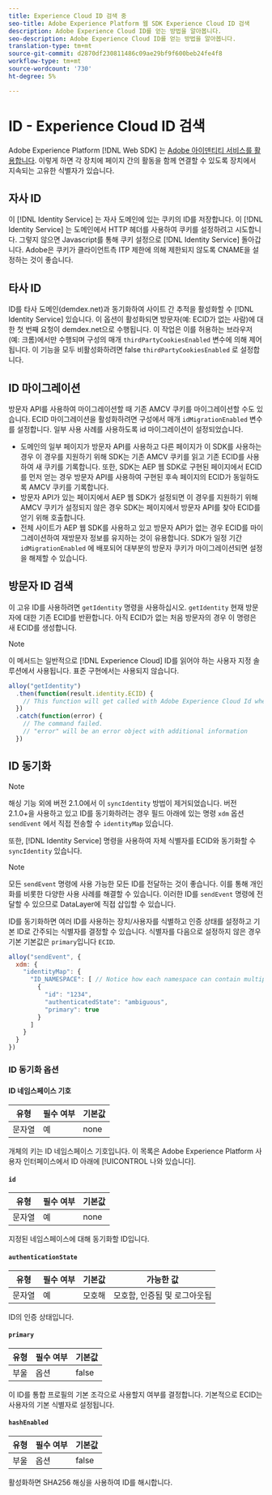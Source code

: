 ```yaml
---
title: Experience Cloud ID 검색 중
seo-title: Adobe Experience Platform 웹 SDK Experience Cloud ID 검색
description: Adobe Experience Cloud ID를 얻는 방법을 알아봅니다.
seo-description: Adobe Experience Cloud ID를 얻는 방법을 알아봅니다.
translation-type: tm+mt
source-git-commit: d2870df230811486c09ae29bf9f600beb24fe4f8
workflow-type: tm+mt
source-wordcount: '730'
ht-degree: 5%

---
```



# ID - Experience Cloud ID 검색

Adobe Experience Platform [!DNL Web SDK] 는 [Adobe 아이덴티티 서비스를 활용합니다](../../identity-service/ecid.md). 이렇게 하면 각 장치에 페이지 간의 활동을 함께 연결할 수 있도록 장치에서 지속되는 고유한 식별자가 있습니다.

## 자사 ID

이 [!DNL Identity Service] 는 자사 도메인에 있는 쿠키의 ID를 저장합니다. 이 [!DNL Identity Service] 는 도메인에서 HTTP 헤더를 사용하여 쿠키를 설정하려고 시도합니다. 그렇지 않으면 Javascript를 통해 쿠키 설정으로 [!DNL Identity Service] 돌아갑니다. Adobe은 쿠키가 클라이언트측 ITP 제한에 의해 제한되지 않도록 CNAME을 설정하는 것이 좋습니다.

## 타사 ID

ID를 타사 도메인(demdex.net)과 동기화하여 사이트 간 추적을 활성화할 수 [!DNL Identity Service] 있습니다. 이 옵션이 활성화되면 방문자(예: ECID가 없는 사람)에 대한 첫 번째 요청이 demdex.net으로 수행됩니다. 이 작업은 이를 허용하는 브라우저(예: 크롬)에서만 수행되며 구성의 매개 `thirdPartyCookiesEnabled` 변수에 의해 제어됩니다. 이 기능을 모두 비활성화하려면 false `thirdPartyCookiesEnabled` 로 설정합니다.

## ID 마이그레이션

방문자 API를 사용하여 마이그레이션할 때 기존 AMCV 쿠키를 마이그레이션할 수도 있습니다. ECID 마이그레이션을 활성화하려면 구성에서 매개 `idMigrationEnabled` 변수를 설정합니다. 일부 사용 사례를 사용하도록 id 마이그레이션이 설정되었습니다.

* 도메인의 일부 페이지가 방문자 API를 사용하고 다른 페이지가 이 SDK를 사용하는 경우 이 경우를 지원하기 위해 SDK는 기존 AMCV 쿠키를 읽고 기존 ECID를 사용하여 새 쿠키를 기록합니다. 또한, SDK는 AEP 웹 SDK로 구현된 페이지에서 ECID를 먼저 얻는 경우 방문자 API를 사용하여 구현된 후속 페이지의 ECID가 동일하도록 AMCV 쿠키를 기록합니다.
* 방문자 API가 있는 페이지에서 AEP 웹 SDK가 설정되면 이 경우를 지원하기 위해 AMCV 쿠키가 설정되지 않은 경우 SDK는 페이지에서 방문자 API를 찾아 ECID를 얻기 위해 호출합니다.
* 전체 사이트가 AEP 웹 SDK를 사용하고 있고 방문자 API가 없는 경우 ECID를 마이그레이션하여 재방문자 정보를 유지하는 것이 유용합니다. SDK가 일정 기간 `idMigrationEnabled` 에 배포되어 대부분의 방문자 쿠키가 마이그레이션되면 설정을 해제할 수 있습니다.

## 방문자 ID 검색

이 고유 ID를 사용하려면 `getIdentity` 명령을 사용하십시오. `getIdentity` 현재 방문자에 대한 기존 ECID를 반환합니다. 아직 ECID가 없는 처음 방문자의 경우 이 명령은 새 ECID를 생성합니다.

>[!NOTE]
>
>이 메서드는 일반적으로 [!DNL Experience Cloud] ID를 읽어야 하는 사용자 지정 솔루션에서 사용됩니다. 표준 구현에서는 사용되지 않습니다.

```javascript
alloy("getIdentity")
  .then(function(result.identity.ECID) {
    // This function will get called with Adobe Experience Cloud Id when the command promise is resolved
  })
  .catch(function(error) {
    // The command failed.
    // "error" will be an error object with additional information
  })
```

## ID 동기화

>[!NOTE]
>
>해싱 기능 외에 버전 2.1.0에서 이 `syncIdentity` 방법이 제거되었습니다. 버전 2.1.0+을 사용하고 있고 ID를 동기화하려는 경우 필드 아래에 있는 명령 `xdm` 옵션 `sendEvent` 에서 직접 전송할 수 `identityMap` 있습니다.

또한, [!DNL Identity Service] 명령을 사용하여 자체 식별자를 ECID와 동기화할 수 `syncIdentity` 있습니다.

>[!NOTE]
>
>모든 `sendEvent` 명령에 사용 가능한 모든 ID를 전달하는 것이 좋습니다. 이를 통해 개인화를 비롯한 다양한 사용 사례를 해결할 수 있습니다. 이러한 ID를 `sendEvent` 명령에 전달할 수 있으므로 DataLayer에 직접 삽입할 수 있습니다.

ID를 동기화하면 여러 ID를 사용하는 장치/사용자를 식별하고 인증 상태를 설정하고 기본 ID로 간주되는 식별자를 결정할 수 있습니다. 식별자를 다음으로 설정하지 않은 경우 기본 기본값은 `primary`입니다 `ECID`.

```javascript
alloy("sendEvent", {
  xdm: {
    "identityMap": {
      "ID_NAMESPACE": [ // Notice how each namespace can contain multiple identifiers.
        {
          "id": "1234",
          "authenticatedState": "ambiguous",
          "primary": true
        }
      ]
    }
  }
})
```


### ID 동기화 옵션

#### ID 네임스페이스 기호

| **유형** | **필수 여부** | **기본값** |
| -------- | ------------ | ----------------- |
| 문자열 | 예 | none |

개체의 키는 ID 네임스페이스 [](../../identity-service/namespaces.md) 기호입니다. 이 목록은 Adobe Experience Platform 사용자 인터페이스에서 ID 아래에 [!UICONTROL 나와 있습니다].

#### `id`

| **유형** | **필수 여부** | **기본값** |
| -------- | ------------ | ----------------- |
| 문자열 | 예 | none |

지정된 네임스페이스에 대해 동기화할 ID입니다.

#### `authenticationState`

| **유형** | **필수 여부** | **기본값** | **가능한 값** |
| -------- | ------------ | ----------------- | ------------------------------------ |
| 문자열 | 예 | 모호해 | 모호함, 인증됨 및 로그아웃됨 |

ID의 인증 상태입니다.

#### `primary`

| **유형** | **필수 여부** | **기본값** |
| -------- | ------------ | ----------------- |
| 부울 | 옵션 | false |

이 ID를 통합 프로필의 기본 조각으로 사용할지 여부를 결정합니다. 기본적으로 ECID는 사용자의 기본 식별자로 설정됩니다.

#### `hashEnabled`

| **유형** | **필수 여부** | **기본값** |
| -------- | ------------ | ----------------- |
| 부울 | 옵션 | false |

활성화하면 SHA256 해싱을 사용하여 ID를 해시합니다.
